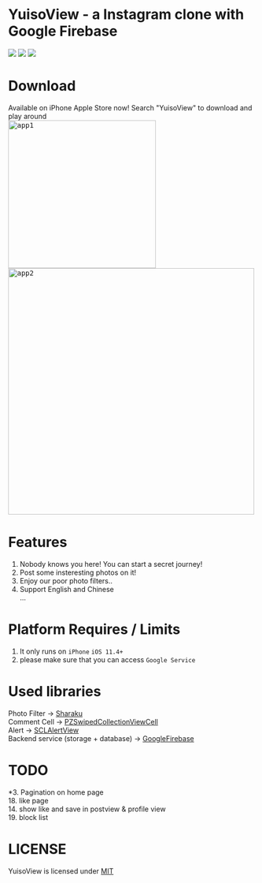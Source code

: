 # YuisoView - a Instagram clone with Google Firebase

![](https://img.shields.io/github/license/mashape/apistatus.svg)
![](https://img.shields.io/badge/platform-ios11.4%2B-orange.svg)
![](https://img.shields.io/badge/language-swift4.2-brightgreen.svg)

# Download
Available on iPhone Apple Store now! Search "YuisoView" to download and play around  
<kbd><img src="https://github.com/RenruiLiu/YuisoView/blob/master/InsViewer/Assets.xcassets/assets/appleStore1.png" alt="app1" width="300"/></kbd>
        <kbd><tr><td><img src="https://github.com/RenruiLiu/YuisoView/blob/master/InsViewer/Assets.xcassets/assets/appleStore2.png" alt="app2" width="500"/></kbd>

# Features
1. Nobody knows you here! You can start a secret journey!
2. Post some insteresting photos on it!
3. Enjoy our poor photo filters..  
4. Support English and Chinese  
...

# Platform Requires / Limits
1. It only runs on `iPhone` `iOS 11.4+`  
2. please make sure that you can access `Google Service`

# Used libraries
Photo Filter -> [Sharaku](https://github.com/makomori/Sharaku)  
Comment Cell -> [PZSwipedCollectionViewCell](https://github.com/EvoIos/PZSwipedCollectionViewCell)  
Alert -> [SCLAlertView](https://github.com/vikmeup/SCLAlertView-Swift)  
Backend service (storage + database) -> [GoogleFirebase](https://firebase.google.com/)

# TODO
*3. Pagination on home page  
18. like page   
14. show like and save in postview & profile view  
19. block list  

# LICENSE
YuisoView is licensed under [MIT](https://github.com/RenruiLiu/YuisoView/blob/master/LICENSE)
